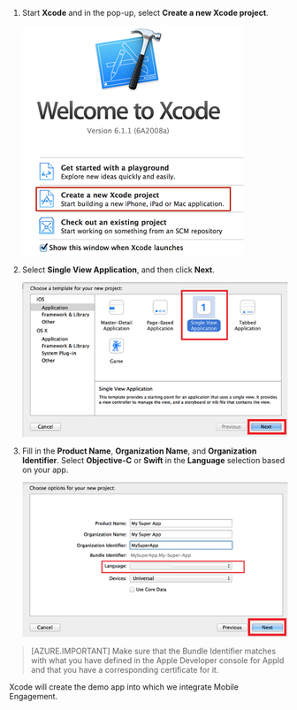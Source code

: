 1. Start **Xcode** and in the pop-up, select **Create a new Xcode project**.

	![](./media/mobile-engagement-create-new-ios-app/xcode-new-project.png)

2. Select **Single View Application**, and then click **Next**.

	![](./media/mobile-engagement-create-new-ios-app/xcode-simple-view.png)

3. Fill in the **Product Name**, **Organization Name**, and **Organization Identifier**. Select **Objective-C** or **Swift** in the **Language** selection based on your app.

	![](./media/mobile-engagement-create-new-ios-app/xcode-project-props.png)

> [AZURE.IMPORTANT] Make sure that the Bundle Identifier matches with what you have defined in the Apple Developer console for AppId and that you have a corresponding certificate for it. 

Xcode will create the demo app into which we integrate Mobile Engagement.

